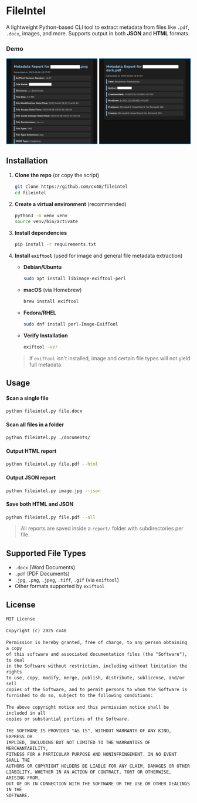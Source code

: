 # FileIntel

A lightweight Python-based CLI tool to extract metadata from files like `.pdf`, `.docx`, images, and more. Supports output in both **JSON** and **HTML** formats.

### Demo

![Report Screenshot](assets/demo.png)

## Installation

1. **Clone the repo** (or copy the script)
   ```bash
   git clone https://github.com/cx48/fileintel
   cd fileintel
   ```

2. **Create a virtual environment** (recommended)
   ```bash
   python3 -m venv venv
   source venv/bin/activate
   ```

3. **Install dependencies**
   ```bash
   pip install -r requirements.txt
   ```

4. **Install `exiftool`** (used for image and general file metadata extraction)

   - **Debian/Ubuntu**
     ```bash
     sudo apt install libimage-exiftool-perl
     ```

   - **macOS** (via Homebrew)
     ```bash
     brew install exiftool
     ```

   - **Fedora/RHEL**
     ```bash
     sudo dnf install perl-Image-ExifTool
     ```

   - **Verify Installation**
     ```bash
     exiftool -ver
     ```

   > If `exiftool` isn't installed, image and certain file types will not yield full metadata.

## Usage

#### Scan a single file
```bash
python fileintel.py file.docx
```

#### Scan all files in a folder
```bash
python fileintel.py ./documents/
```

#### Output HTML report
```bash
python fileintel.py file.pdf --html
```

#### Output JSON report
```bash
python fileintel.py image.jpg --json
```

#### Save both HTML and JSON
```bash
python fileintel.py file.pdf --all
```

> All reports are saved inside a `report/` folder with subdirectories per file.

## Supported File Types

- `.docx` (Word Documents)
- `.pdf` (PDF Documents)
- `.jpg`, `.png`, `.jpeg`, `.tiff`, `.gif` (via `exiftool`)
- Other formats supported by `exiftool`

## License

```
MIT License

Copyright (c) 2025 cx48

Permission is hereby granted, free of charge, to any person obtaining a copy
of this software and associated documentation files (the "Software"), to deal
in the Software without restriction, including without limitation the rights
to use, copy, modify, merge, publish, distribute, sublicense, and/or sell
copies of the Software, and to permit persons to whom the Software is
furnished to do so, subject to the following conditions:

The above copyright notice and this permission notice shall be included in all
copies or substantial portions of the Software.

THE SOFTWARE IS PROVIDED "AS IS", WITHOUT WARRANTY OF ANY KIND, EXPRESS OR
IMPLIED, INCLUDING BUT NOT LIMITED TO THE WARRANTIES OF MERCHANTABILITY,
FITNESS FOR A PARTICULAR PURPOSE AND NONINFRINGEMENT. IN NO EVENT SHALL THE
AUTHORS OR COPYRIGHT HOLDERS BE LIABLE FOR ANY CLAIM, DAMAGES OR OTHER
LIABILITY, WHETHER IN AN ACTION OF CONTRACT, TORT OR OTHERWISE, ARISING FROM,
OUT OF OR IN CONNECTION WITH THE SOFTWARE OR THE USE OR OTHER DEALINGS IN THE
SOFTWARE.
```

